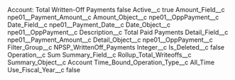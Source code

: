 <?xml version="1.0" encoding="UTF-8"?>
<CustomMetadata xmlns="http://soap.sforce.com/2006/04/metadata" xmlns:xsi="http://www.w3.org/2001/XMLSchema-instance" xmlns:xsd="http://www.w3.org/2001/XMLSchema">
    <label>Account: Total Written-Off Payments</label>
    <protected>false</protected>
    <values>
        <field>Active__c</field>
        <value xsi:type="xsd:boolean">true</value>
    </values>
    <values>
        <field>Amount_Field__c</field>
        <value xsi:type="xsd:string">npe01__Payment_Amount__c</value>
    </values>
    <values>
        <field>Amount_Object__c</field>
        <value xsi:type="xsd:string">npe01__OppPayment__c</value>
    </values>
    <values>
        <field>Date_Field__c</field>
        <value xsi:type="xsd:string">npe01__Payment_Date__c</value>
    </values>
    <values>
        <field>Date_Object__c</field>
        <value xsi:type="xsd:string">npe01__OppPayment__c</value>
    </values>
    <values>
        <field>Description__c</field>
        <value xsi:type="xsd:string">Total Paid Payments</value>
    </values>
    <values>
        <field>Detail_Field__c</field>
        <value xsi:type="xsd:string">npe01__Payment_Amount__c</value>
    </values>
    <values>
        <field>Detail_Object__c</field>
        <value xsi:type="xsd:string">npe01__OppPayment__c</value>
    </values>
    <values>
        <field>Filter_Group__c</field>
        <value xsi:type="xsd:string">NPSP_WrittenOff_Payments</value>
    </values>
    <values>
        <field>Integer__c</field>
        <value xsi:nil="true"/>
    </values>
    <values>
        <field>Is_Deleted__c</field>
        <value xsi:type="xsd:boolean">false</value>
    </values>
    <values>
        <field>Operation__c</field>
        <value xsi:type="xsd:string">Sum</value>
    </values>
    <values>
        <field>Summary_Field__c</field>
        <value xsi:type="xsd:string">Rollup_Total_Writeoffs__c</value>
    </values>
    <values>
        <field>Summary_Object__c</field>
        <value xsi:type="xsd:string">Account</value>
    </values>
    <values>
        <field>Time_Bound_Operation_Type__c</field>
        <value xsi:type="xsd:string">All_Time</value>
    </values>
    <values>
        <field>Use_Fiscal_Year__c</field>
        <value xsi:type="xsd:boolean">false</value>
    </values>
</CustomMetadata>
